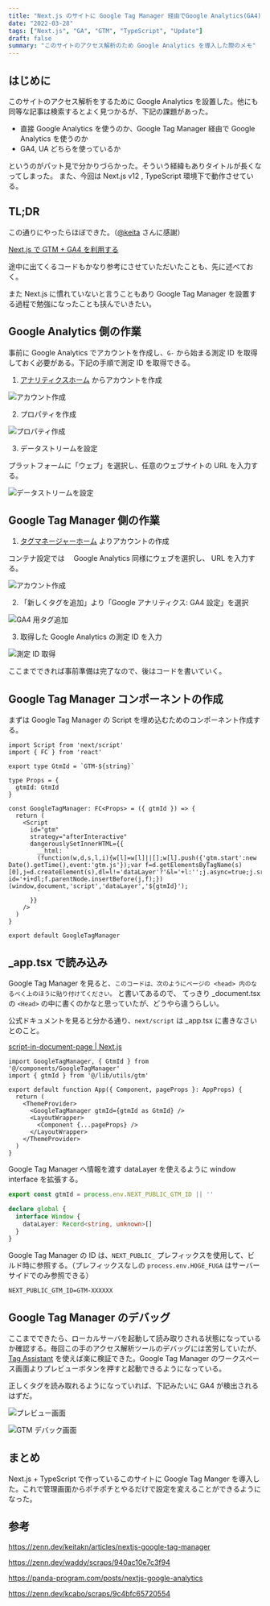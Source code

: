 ```yaml
---
title: "Next.js のサイトに Google Tag Manager 経由でGoogle Analytics(GA4)を導入する"
date: "2022-03-28"
tags: ["Next.js", "GA", "GTM", "TypeScript", "Update"]
draft: false
summary: "このサイトのアクセス解析のため Google Analytics を導入した際のメモ"
---
```


## はじめに

このサイトのアクセス解析をするために Google Analytics を設置した。他にも同等な記事は検索するとよく見つかるが、下記の課題があった。

- 直接 Google Analytics を使うのか、Google Tag Manager 経由で Google Analytics を使うのか
- GA4, UA どちらを使っているか

というのがパット見で分かりづらかった。そういう経緯もありタイトルが長くなってしまった。
また、今回は Next.js v12 , TypeScript 環境下で動作させている。

## TL;DR

この通りにやったらほぼできた。（[@keita](https://twitter.com/keita_kn_web) さんに感謝）

[Next\.js で GTM \+ GA4 を利用する](https://zenn.dev/keitakn/articles/nextjs-google-tag-manager)

途中に出てくるコードもかなり参考にさせていただいたことも、先に述べておく。

また Next.js に慣れていないと言うこともあり Google Tag Manager を設置する過程で勉強になったことも挟んでいきたい。

## Google Analytics 側の作業

事前に Google Analytics でアカウントを作成し、`G-` から始まる測定 ID を取得しておく必要がある。下記の手順で測定 ID を取得できる。

1. [アナリティクスホーム](https://analytics.google.com) からアカウントを作成

![アカウント作成](https://i.imgur.com/wlC29rd.webp)

2. プロパティを作成

![プロパティ作成](https://i.imgur.com/iR0X7Oz.webp)

3. データストリームを設定

プラットフォームに「ウェブ」を選択し、任意のウェブサイトの URL を入力する。

![データストリームを設定](https://i.imgur.com/e370tbv.webp)

## Google Tag Manager 側の作業

1. [タグマネージャーホーム](https://tagmanager.google.com/#/home) よりアカウントの作成

コンテナ設定では　 Google Analytics 同様にウェブを選択し、 URL を入力する。

![アカウント作成](https://i.imgur.com/biklCsO.webp)

2. 「新しくタグを追加」より「Google アナリティクス: GA4 設定」を選択

![GA4 用タグ追加](https://i.imgur.com/Nghrg14.webp)

3. 取得した Google Analytics の測定 ID を入力

![測定 ID 取得](https://i.imgur.com/5CAF6x8.webp)

ここまでできれば事前準備は完了なので、後はコードを書いていく。

## Google Tag Manager コンポーネントの作成

まずは Google Tag Manager の Script を埋め込むためのコンポーネント作成する。

```ts:components/GoogleTagManager.tsx showLineNumbers
import Script from 'next/script'
import { FC } from 'react'

export type GtmId = `GTM-${string}`

type Props = {
  gtmId: GtmId
}

const GoogleTagManager: FC<Props> = ({ gtmId }) => {
  return (
    <Script
      id="gtm"
      strategy="afterInteractive"
      dangerouslySetInnerHTML={{
        __html: `
        (function(w,d,s,l,i){w[l]=w[l]||[];w[l].push({'gtm.start':new Date().getTime(),event:'gtm.js'});var f=d.getElementsByTagName(s)[0],j=d.createElement(s),dl=l!='dataLayer'?'&l='+l:'';j.async=true;j.src='https://www.googletagmanager.com/gtm.js?id='+i+dl;f.parentNode.insertBefore(j,f);})(window,document,'script','dataLayer','${gtmId}');
        `
      }}
    />
  )
}

export default GoogleTagManager
```

## \_app.tsx で読み込み

Google Tag Manager を見ると、`このコードは、次のようにページの <head> 内のなるべく上のほうに貼り付けてください。` と書いてあるので、 てっきり \_document.tsx の `<Head>` の中に書くのかなと思っていたが、どうやら違うらしい。

公式ドキュメントを見ると分かる通り、`next/script` は \_app.tsx に書きなさいとのこと。

[script\-in\-document\-page \| Next\.js](https://nextjs.org/docs/messages/no-script-in-document-page)

```tsx:pages/_app.tsx {1-2, 7} showLineNumbers
import GoogleTagManager, { GtmId } from '@/components/GoogleTagManager'
import { gtmId } from '@/lib/utils/gtm'

export default function App({ Component, pageProps }: AppProps) {
  return (
    <ThemeProvider>
      <GoogleTagManager gtmId={gtmId as GtmId} />
      <LayoutWrapper>
        <Component {...pageProps} />
      </LayoutWrapper>
    </ThemeProvider>
  )
}
```

Google Tag Manager へ情報を渡す dataLayer を使えるように window interface を拡張する。

```ts:lib/utils/gtm.ts showLineNumbers
export const gtmId = process.env.NEXT_PUBLIC_GTM_ID || ''

declare global {
  interface Window {
    dataLayer: Record<string, unknown>[]
  }
}
```

Google Tag Manager の ID は、`NEXT_PUBLIC_` プレフィックスを使用して、ビルド時に参照する。（プレフィックスなしの `process.env.HOGE_FUGA` はサーバーサイドでのみ参照できる）

```:.env showLineNumbers
NEXT_PUBLIC_GTM_ID=GTM-XXXXXX
```

## Google Tag Manager のデバッグ

ここまでできたら、ローカルサーバを起動して読み取りされる状態になっているか確認する。毎回この手のアクセス解析ツールのデバッグには苦労していたが、[Tag Assistant](https://tagassistant.google.com/) を使えば楽に検証できた。Google Tag Manager のワークスペース画面よりプレビューボタンを押すと起動できるようになっている。

正しくタグを読み取れるようになっていれば、下記みたいに GA4 が検出されるはずだ。

![プレビュー画面](https://i.imgur.com/vDtU46D.webp)

![GTM デバック画面](https://i.imgur.com/YpkFQlu.webp)

## まとめ

Next.js + TypeScript で作っているこのサイトに Google Tag Manger を導入した。これで管理画面からポチポチとやるだけで設定を変えることができるようになった。

## 参考

https://zenn.dev/keitakn/articles/nextjs-google-tag-manager

https://zenn.dev/waddy/scraps/940ac10e7c3f94

https://panda-program.com/posts/nextjs-google-analytics

https://zenn.dev/kcabo/scraps/9c4bfc65720554
